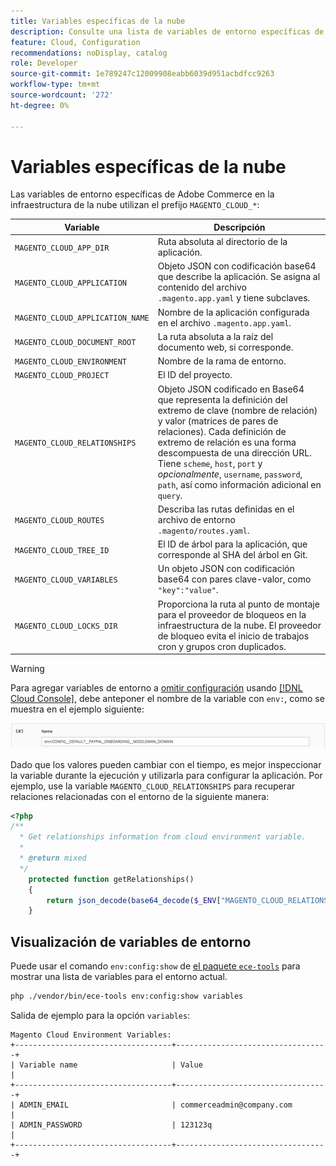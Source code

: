 ```yaml
---
title: Variables específicas de la nube
description: Consulte una lista de variables de entorno específicas de Adobe Commerce en la infraestructura en la nube.
feature: Cloud, Configuration
recommendations: noDisplay, catalog
role: Developer
source-git-commit: 1e789247c12009908eabb6039d951acbdfcc9263
workflow-type: tm+mt
source-wordcount: '272'
ht-degree: 0%

---
```


# Variables específicas de la nube

Las variables de entorno específicas de Adobe Commerce en la infraestructura de la nube utilizan el prefijo `MAGENTO_CLOUD_*`:

| Variable | Descripción |
| -------- | --------------- |
| `MAGENTO_CLOUD_APP_DIR` | Ruta absoluta al directorio de la aplicación. |
| `MAGENTO_CLOUD_APPLICATION` | Objeto JSON con codificación base64 que describe la aplicación. Se asigna al contenido del archivo `.magento.app.yaml` y tiene subclaves. |
| `MAGENTO_CLOUD_APPLICATION_NAME` | Nombre de la aplicación configurada en el archivo `.magento.app.yaml`. |
| `MAGENTO_CLOUD_DOCUMENT_ROOT` | La ruta absoluta a la raíz del documento web, si corresponde. |
| `MAGENTO_CLOUD_ENVIRONMENT` | Nombre de la rama de entorno. |
| `MAGENTO_CLOUD_PROJECT` | El ID del proyecto. |
| `MAGENTO_CLOUD_RELATIONSHIPS` | Objeto JSON codificado en Base64 que representa la definición del extremo de clave (nombre de relación) y valor (matrices de pares de relaciones). Cada definición de extremo de relación es una forma descompuesta de una dirección URL. Tiene `scheme`, `host`, `port` y _opcionalmente_, `username`, `password`, `path`, así como información adicional en `query`. |
| `MAGENTO_CLOUD_ROUTES` | Describa las rutas definidas en el archivo de entorno `.magento/routes.yaml`. |
| `MAGENTO_CLOUD_TREE_ID` | El ID de árbol para la aplicación, que corresponde al SHA del árbol en Git. |
| `MAGENTO_CLOUD_VARIABLES` | Un objeto JSON con codificación base64 con pares clave-valor, como `"key":"value"`. |
| `MAGENTO_CLOUD_LOCKS_DIR` | Proporciona la ruta al punto de montaje para el proveedor de bloqueos en la infraestructura de la nube. El proveedor de bloqueo evita el inicio de trabajos cron y grupos cron duplicados. |

>[!WARNING]
>
>Para agregar variables de entorno a [omitir configuración](https://experienceleague.adobe.com/docs/commerce-operations/configuration-guide/paths/override-config-settings.html) usando [[!DNL Cloud Console]](../project/overview.md), debe anteponer el nombre de la variable con `env:`, como se muestra en el ejemplo siguiente:
>
>![Ejemplo de variable de entorno](../../assets/set-env-variable-ui.png)

Dado que los valores pueden cambiar con el tiempo, es mejor inspeccionar la variable durante la ejecución y utilizarla para configurar la aplicación. Por ejemplo, use la variable `MAGENTO_CLOUD_RELATIONSHIPS` para recuperar relaciones relacionadas con el entorno de la siguiente manera:

```php
<?php
/**
  * Get relationships information from cloud environment variable.
  *
  * @return mixed
  */
    protected function getRelationships()
    {
        return json_decode(base64_decode($_ENV["MAGENTO_CLOUD_RELATIONSHIPS"]), true);
    }
```

## Visualización de variables de entorno

Puede usar el comando `env:config:show` de [el paquete `ece-tools`](../dev-tools/package-overview.md) para mostrar una lista de variables para el entorno actual.

```bash
php ./vendor/bin/ece-tools env:config:show variables
```

Salida de ejemplo para la opción `variables`:

```
Magento Cloud Environment Variables:
+-----------------------------------+----------------------------------+
| Variable name                     | Value                            |
+-----------------------------------+----------------------------------+
| ADMIN_EMAIL                       | commerceadmin@company.com        |
| ADMIN_PASSWORD                    | 123123q                          |
+-----------------------------------+----------------------------------+
```
